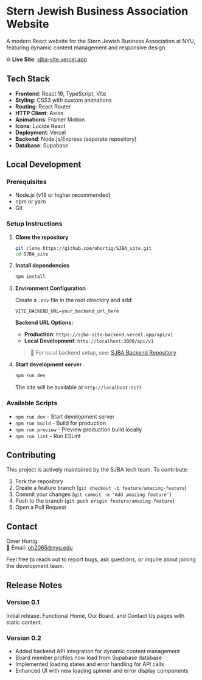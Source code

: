 # Stern Jewish Business Association Website

A modern React website for the Stern Jewish Business Association at NYU, featuring dynamic content management and responsive design.

🌐 **Live Site**: [sjba-site.vercel.app](https://sjba-site.vercel.app)

## Tech Stack

- **Frontend**: React 19, TypeScript, Vite
- **Styling**: CSS3 with custom animations
- **Routing**: React Router
- **HTTP Client**: Axios
- **Animations**: Framer Motion
- **Icons**: Lucide React
- **Deployment**: Vercel
- **Backend**: Node.js/Express (separate repository)
- **Database**: Supabase

## Local Development

### Prerequisites
- Node.js (v18 or higher recommended)
- npm or yarn
- Git

### Setup Instructions

1. **Clone the repository**
   ```bash
   git clone https://github.com/ohortig/SJBA_site.git
   cd SJBA_site
   ```

2. **Install dependencies**
   ```bash
   npm install
   ```

3. **Environment Configuration**
   
   Create a `.env` file in the root directory and add:
   ```env
   VITE_BACKEND_URL=your_backend_url_here
   ```
   
   **Backend URL Options:**
   - **Production**: `https://sjba-site-backend.vercel.app/api/v1`
   - **Local Development**: `http://localhost:3000/api/v1`
     
   > 📝 For local backend setup, see: [SJBA Backend Repository](https://github.com/ohortig/SJBA_site_backend)

4. **Start development server**
   ```bash
   npm run dev
   ```
   
   The site will be available at `http://localhost:5173`

### Available Scripts

- `npm run dev` - Start development server
- `npm run build` - Build for production
- `npm run preview` - Preview production build locally
- `npm run lint` - Run ESLint

## Contributing

This project is actively maintained by the SJBA tech team. To contribute:

1. Fork the repository
2. Create a feature branch (`git checkout -b feature/amazing-feature`)
3. Commit your changes (`git commit -m 'Add amazing feature'`)
4. Push to the branch (`git push origin feature/amazing-feature`)
5. Open a Pull Request

## Contact

Omer Hortig  
📧 Email: [oh2065@nyu.edu](mailto:oh2065@nyu.edu)

Feel free to reach out to report bugs, ask questions, or inquire about joining the development team.

## Release Notes

### Version 0.1
Initial release. Functional Home, Our Board, and Contact Us pages with static content.

### Version 0.2 
- Added backend API integration for dynamic content management
- Board member profiles now load from Supabase database
- Implemented loading states and error handling for API calls
- Enhanced UI with new loading spinner and error display components 
